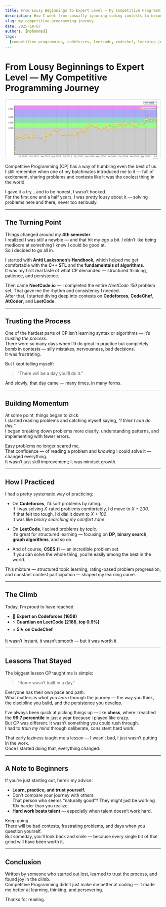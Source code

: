 ```yaml
---
title: From Lousy Beginnings to Expert Level — My Competitive Programming Journey
description: How I went from casually ignoring coding contests to becoming an Expert on Codeforces and Guardian on LeetCode — a personal story of persistence, process, and mindset.
slug: my-competitive-programming-journey
date: 2025-10-07
authors: [Mohammad]
tags:
  [competitive-programming, codeforces, leetcode, codechef, learning-journey]
---
```


# From Lousy Beginnings to Expert Level — My Competitive Programming Journey

![](./graph.png)

Competitive Programming (CP) has a way of humbling even the best of us.  
I still remember when one of my batchmates introduced me to it — full of excitement, sharing problems and contests like it was the coolest thing in the world.

I gave it a try… and to be honest, I wasn’t hooked.  
For the first one and a half years, I was pretty lousy about it — solving problems here and there, never too seriously.


---

## The Turning Point

Things changed around my **4th semester**.  
I realized I was still a newbie — and that hit my ego a bit. I didn’t like being mediocre at something I knew I could be good at.  
So I decided to go all in.

I started with **Antti Laaksonen’s Handbook**, which helped me get comfortable with the **C++ STL** and the **fundamentals of algorithms**.  
It was my first real taste of what CP demanded — structured thinking, patience, and persistence.

Then came **NeetCode.io** — I completed the entire _NeetCode 150_ problem set. That gave me the rhythm and consistency I needed.  
After that, I started diving deep into contests on **Codeforces**, **CodeChef**, **AtCoder**, and **LeetCode**.

---

## Trusting the Process

One of the hardest parts of CP isn’t learning syntax or algorithms — it’s _trusting the process_.  
There were so many days when I’d do great in practice but completely bomb in contests — silly mistakes, nervousness, bad decisions.  
It was frustrating.

But I kept telling myself:

> “There will be a day you’ll do it.”

And slowly, that day came — many times, in many forms.

---

## Building Momentum

At some point, things began to click.  
I started reading problems and catching myself saying, _“I think I can do this.”_  
I began breaking down problems more clearly, understanding patterns, and implementing with fewer errors.

Easy problems no longer scared me.  
That confidence — of reading a problem and _knowing_ I could solve it — changed everything.  
It wasn’t just skill improvement; it was mindset growth.

---

## How I Practiced

I had a pretty systematic way of practicing:

- On **Codeforces**, I’d sort problems by rating.  
  If I was solving _X_-rated problems comfortably, I’d move to _X + 200_.  
  If that felt too tough, I’d dial it down to _X + 100_.  
  It was like _binary searching my comfort zone_.

- On **LeetCode**, I solved problems by _topic_.  
  It’s great for structured learning — focusing on **DP**, **binary search**, **graph algorithms**, and so on.

- And of course, **CSES.fi** — an incredible problem set.  
  If you can solve the whole thing, you’re easily among the best in the world.

This mixture — structured topic learning, rating-based problem progression, and constant contest participation — shaped my learning curve.

---

## The Climb

Today, I’m proud to have reached:

- 🏅 **Expert on Codeforces (1658)**
- ⚡ **Guardian on LeetCode (2188, top 0.9%)**
- ⭐ **5★ on CodeChef**

It wasn’t instant, it wasn’t smooth — but it was worth it.

---

## Lessons That Stayed

The biggest lesson CP taught me is simple:

> “Rome wasn’t built in a day.”

Everyone has their own pace and path.  
What matters is _what you learn_ through the journey — the way you think, the discipline you build, and the persistence you develop.

I’ve always been quick at picking things up — like **chess**, where I reached the **99.7 percentile** in just a year because I played like crazy.  
But CP was different. It wasn’t something you could rush through.  
I had to _train my mind_ through deliberate, consistent hard work.

That early laziness taught me a lesson — I wasn’t bad, I just wasn’t putting in the work.  
Once I started doing that, everything changed.

---

## A Note to Beginners

If you’re just starting out, here’s my advice:

- **Learn, practice, and trust yourself.**
- Don’t compare your journey with others.  
  That person who seems “naturally good”? They might just be working 10x harder than you realize.
- **Hard work beats talent** — especially when talent doesn’t work hard.

Keep going.  
There will be bad contests, frustrating problems, and days when you question yourself.  
But someday, you’ll look back and smile — because every single bit of that grind will have been worth it.

---

## Conclusion

Written by someone who started out lost, learned to trust the process, and found joy in the climb.  
Competitive Programming didn’t just make me better at coding — it made me better at learning, thinking, and persevering.

Thanks for reading.
